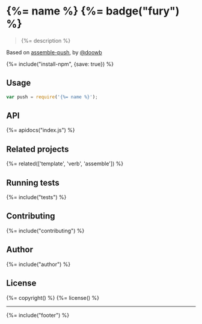 # {%= name %} {%= badge("fury") %}

> {%= description %}

Based on [assemble-push](https://github.com/doowb/assemble-push), by [@doowb](https://github.com/doowb)

{%= include("install-npm", {save: true}) %}

## Usage

```js
var push = require('{%= name %}');
```

## API
{%= apidocs("index.js") %}

## Related projects
{%= related(['template', 'verb', 'assemble']) %}

## Running tests
{%= include("tests") %}

## Contributing
{%= include("contributing") %}

## Author
{%= include("author") %}

## License
{%= copyright() %}
{%= license() %}

***

{%= include("footer") %}
